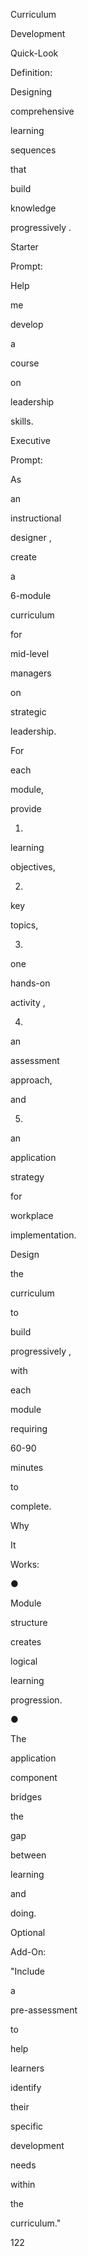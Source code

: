 Curriculum
 
Development
 
Quick-Look
 
Definition:
 
Designing
 
comprehensive
 
learning
 
sequences
 
that
 
build
 
knowledge
 
progressively .
 
Starter
 
Prompt:
 
Help
 
me
 
develop
 
a
 
course
 
on
 
leadership
 
skills.
 
Executive
 
Prompt:
 
As
 
an
 
instructional
 
designer ,
 
create
 
a
 
6-module
 
curriculum
 
for
 
mid-level
 
managers
 
on
 
strategic
 
leadership.
 
For
 
each
 
module,
 
provide
 
1)
 
learning
 
objectives,
 
2)
 
key
 
topics,
 
3)
 
one
 
hands-on
 
activity ,
 
4)
 
an
 
assessment
 
approach,
 
and
 
5)
 
an
 
application
 
strategy
 
for
 
workplace
 
implementation.
 
Design
 
the
 
curriculum
 
to
 
build
 
progressively ,
 
with
 
each
 
module
 
requiring
 
60-90
 
minutes
 
to
 
complete.
 
Why
 
It
 
Works:
 
●
 
Module
 
structure
 
creates
 
logical
 
learning
 
progression.
 
●
 
The
 
application
 
component
 
bridges
 
the
 
gap
 
between
 
learning
 
and
 
doing.
 
Optional
 
Add-On:
 
"Include
 
a
 
pre-assessment
 
to
 
help
 
learners
 
identify
 
their
 
specific
 
development
 
needs
 
within
 
the
 
curriculum."
 
 
122
 
 